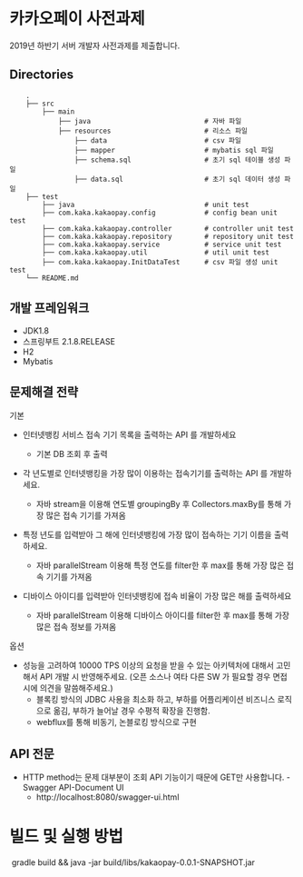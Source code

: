 
# 카카오페이 사전과제 

2019년 하반기 서버 개발자 사전과제를 제출합니다.


## Directories

```
    .
    ├── src                         
        ├── main                  
            ├── java                            # 자바 파일
            ├── resources                       # 리소스 파일
                ├── data                        # csv 파일
                ├── mapper                      # mybatis sql 파일
                ├── schema.sql                  # 초기 sql 테이블 생성 파일
                ├── data.sql                    # 초기 sql 데이터 생성 파일
    ├── test                   
        ├── java                                # unit test 
        ├── com.kaka.kakaopay.config            # config bean unit test 
        ├── com.kaka.kakaopay.controller        # controller unit test 
        ├── com.kaka.kakaopay.repository        # repository unit test 
        ├── com.kaka.kakaopay.service           # service unit test 
        ├── com.kaka.kakaopay.util              # util unit test 
        ├── com.kaka.kakaopay.InitDataTest      # csv 파일 생성 unit test  
    └── README.md
```



## 개발 프레임워크

- JDK1.8
- 스프링부트 2.1.8.RELEASE
- H2
- Mybatis

## 문제해결 전략


기본
- 인터넷뱅킹 서비스 접속 기기 목록을 출력하는 API 를 개발하세요
    - 기본 DB 조회 후 출력
- 각 년도별로 인터넷뱅킹을 가장 많이 이용하는 접속기기를 출력하는 API 를 개발하세요.
    - 자바 stream을 이용해 연도별 groupingBy 후 Collectors.maxBy를 통해 가장 많은 접속 기기를 가져옴
- 특정 년도를 입력받아 그 해에 인터넷뱅킹에 가장 많이 접속하는 기기 이름을 출력하세요.
    - 자바 parallelStream 이용해 특정 연도를 filter한 후 max를 통해 가장 많은 접속 기기를 가져옴

- 디바이스 아이디를 입력받아 인터넷뱅킹에 접속 비율이 가장 많은 해를 출력하세요
    - 자바 parallelStream 이용해 디바이스 아이디를 filter한 후 max를 통해 가장 많은 접속 정보를 가져옴

옵션
- 성능을 고려하여 10000 TPS 이상의 요청을 받을 수 있는 아키텍처에 대해서 고민해서 API 개발 시 반영해주세요. (오픈 소스나 여타 다른 SW 가 필요할 경우 면접 시에 의견을 말씀해주세요.)
    - 블록킹 방식의 JDBC 사용을 최소화 하고, 부하를 어플리케이션 비즈니스 로직으로 옮김, 부하가 늘어날 경우 수평적 확장을 진행함.
    - webflux를 통해 비동기, 논블로킹 방식으로 구현


## API 전문
- HTTP method는 문제 대부분이 조회 API 기능이기 때문에 GET만 사용합니다.
​- Swagger API-Document UI
    - http://localhost:8080/swagger-ui.html


# 빌드 및 실행 방법
​ gradle build && java -jar build/libs/kakaopay-0.0.1-SNAPSHOT.jar
